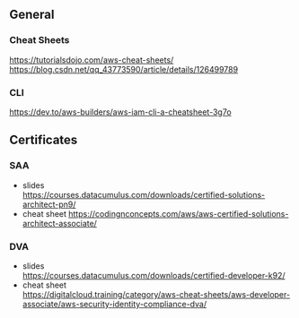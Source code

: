 ## General
### Cheat Sheets
https://tutorialsdojo.com/aws-cheat-sheets/  
https://blog.csdn.net/qq_43773590/article/details/126499789

### CLI
https://dev.to/aws-builders/aws-iam-cli-a-cheatsheet-3g7o

## Certificates
### SAA
- slides    
  https://courses.datacumulus.com/downloads/certified-solutions-architect-pn9/
- cheat sheet
  https://codingnconcepts.com/aws/aws-certified-solutions-architect-associate/  


### DVA
- slides  
  https://courses.datacumulus.com/downloads/certified-developer-k92/  
- cheat sheet  
  https://digitalcloud.training/category/aws-cheat-sheets/aws-developer-associate/aws-security-identity-compliance-dva/
